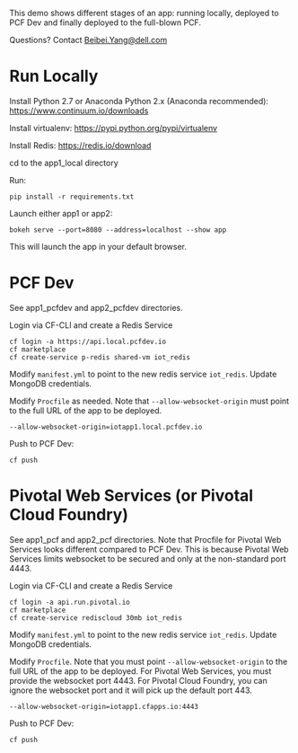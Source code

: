 This demo shows different stages of an app: running locally, deployed
to PCF Dev and finally deployed to the full-blown PCF.

Questions? Contact [Beibei.Yang@dell.com](Beibei.Yang@dell.com)

# Run Locally

Install Python 2.7 or Anaconda Python 2.x (Anaconda recommended): https://www.continuum.io/downloads

Install virtualenv: https://pypi.python.org/pypi/virtualenv

Install Redis: https://redis.io/download

cd to the app1_local directory

Run:
```
pip install -r requirements.txt
```

Launch either app1 or app2:

```
bokeh serve --port=8080 --address=localhost --show app
```

This will launch the app in your default browser.

# PCF Dev

See app1_pcfdev and app2_pcfdev directories.

Login via CF-CLI and create a Redis Service
```shell
cf login -a https://api.local.pcfdev.io
cf marketplace
cf create-service p-redis shared-vm iot_redis
```

Modify `manifest.yml` to point to the new redis service `iot_redis`. Update MongoDB credentials.

Modify `Procfile` as needed. Note that `--allow-websocket-origin` must point to the full URL of the app to be deployed.

```shell
--allow-websocket-origin=iotapp1.local.pcfdev.io
```

Push to PCF Dev:
```shell
cf push
```

# Pivotal Web Services (or Pivotal Cloud Foundry)

See app1_pcf and app2_pcf directories. Note that Procfile for Pivotal Web Services looks different compared to PCF Dev. This is
because Pivotal Web Services limits websocket to be secured and only at the non-standard port 4443.

Login via CF-CLI and create a Redis Service
```shell
cf login -a api.run.pivotal.io
cf marketplace
cf create-service rediscloud 30mb iot_redis
```

Modify `manifest.yml` to point to the new redis service `iot_redis`. Update MongoDB credentials.

Modify `Procfile`. Note that you must point `--allow-websocket-origin` to the full URL of the app to be deployed.
For Pivotal Web Services, you must provide the websocket port 4443. For Pivotal Cloud Foundry, you can ignore
the websocket port and it will pick up the default port 443.

```shell
--allow-websocket-origin=iotapp1.cfapps.io:4443
```

Push to PCF Dev:
```shell
cf push
```
